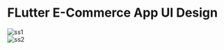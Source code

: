 # FLutter E-Commerce App UI Design

![ss1](https://user-images.githubusercontent.com/120099096/228003601-6222c77f-8421-45c6-b700-f46a7eec06db.jpg,width="200") <br>
![ss2](https://user-images.githubusercontent.com/120099096/228003636-989bdc1d-2513-490c-8eb7-f49dc7f722bf.jpg)
